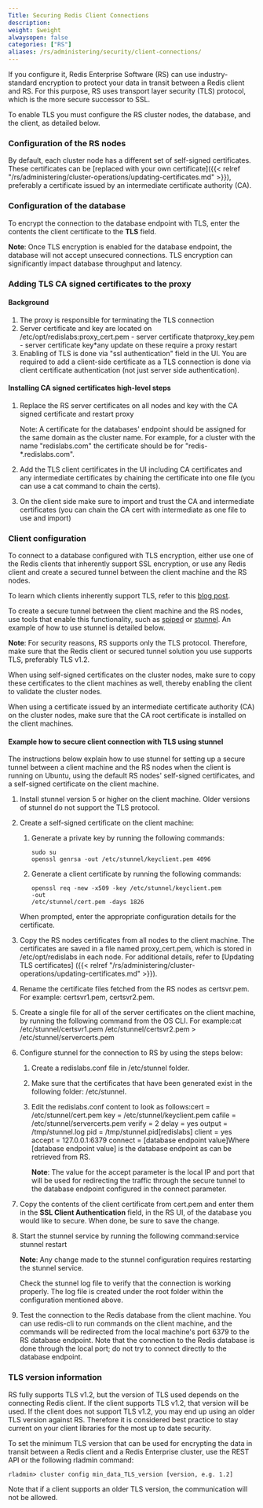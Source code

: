 ```yaml
---
Title: Securing Redis Client Connections
description:
weight: $weight
alwaysopen: false
categories: ["RS"]
aliases: /rs/administering/security/client-connections/
---
```

If you configure it, Redis Enterprise Software (RS) can
use industry-standard encryption to protect your data in transit between
a Redis client and RS. For this purpose, RS uses transport layer
security (TLS) protocol, which is the more secure successor to SSL.

To enable TLS you must configure the RS cluster nodes, the database,
and the client, as detailed below.

### Configuration of the RS nodes

By default, each cluster node has a different set of self-signed
certificates. These certificates can be [replaced with your own
certificate]({{< relref "/rs/administering/cluster-operations/updating-certificates.md" >}}),
preferably a certificate issued by an intermediate certificate authority (CA).

### Configuration of the database

To encrypt the connection to the database endpoint with TLS, enter the
contents the client certificate to the **TLS** field.

**Note**: Once TLS encryption is enabled for the database endpoint,
the database will not accept unsecured connections. TLS encryption can
significantly impact database throughput and latency.

### Adding TLS CA signed certificates to the proxy

#### Background

1. The proxy is responsible for terminating the TLS connection
1. Server certificate and key are located on
    /etc/opt/redislabs:proxy_cert.pem - server certificate
    thatproxy_key.pem - server certificate key\*any update on these
    require a proxy restart
1. Enabling of TLS is done via "ssl authentication" field in the
    UI. You are required to add a client-side certificate as a TLS
    connection is done via client certificate authentication (not just
    server side authentication).

#### Installing CA signed certificates high-level steps

1. Replace the RS server certificates on all nodes and key with the CA
    signed certificate and restart proxy

    Note: A certificate for the databases' endpoint should be assigned
    for the same domain as the cluster name. For example, for a cluster
    with the name "redislabs.com" the certificate should be for
    "redis-\*.redislabs.com".

1. Add the TLS client certificates in the UI including CA
    certificates and any intermediate certificates by chaining the
    certificate into one file (you can use a cat command to chain the
    certs).

1. On the client side make sure to import and trust the CA and
    intermediate certificates (you can chain the CA cert with
    intermediate as one file to use and import)

### Client configuration

To connect to a database configured with TLS encryption, either use
one of the Redis clients that inherently support SSL encryption, or use
any Redis client and create a secured tunnel between the client machine
and the RS nodes.

To learn which clients inherently support TLS, refer to this [blog
post](https://redislabs.com/blog/secure-redis-ssl-added-to-redsmin-and-clients).

To create a secure tunnel between the client machine and the RS nodes,
use tools that enable this functionality, such as
[spiped](http://www.tarsnap.com/spiped.html) or
[stunnel](https://www.stunnel.org/index.html). An example of how to use
stunnel is detailed below.

**Note**: For security reasons, RS supports only the TLS protocol.
Therefore, make sure that the Redis client or secured tunnel solution you
use supports TLS, preferably TLS v1.2.

When using self-signed certificates on the cluster nodes, make sure to
copy these certificates to the client machines as well, thereby enabling
the client to validate the cluster nodes.

When using a certificate issued by an intermediate certificate authority
(CA) on the cluster nodes, make sure that the CA root certificate is
installed on the client machines.

#### Example how to secure client connection with TLS using stunnel

The instructions below explain how to use stunnel for setting up a
secure tunnel between a client machine and the RS nodes when the client
is running on Ubuntu, using the default RS nodes' self-signed
certificates, and a self-signed certificate on the client machine.

1. Install stunnel version 5 or higher on the client machine. Older
    versions of stunnel do not support the TLS protocol.
1. Create a self-signed certificate on the client machine:

    1. Generate a private key by running the following commands:

        ```src
        sudo su
        openssl genrsa -out /etc/stunnel/keyclient.pem 4096
        ```

    1. Generate a client certificate by running the following commands:

        ```src
        openssl req -new -x509 -key /etc/stunnel/keyclient.pem
        -out
        /etc/stunnel/cert.pem -days 1826
        ```

    When prompted, enter the appropriate configuration details for the
    certificate.

1. Copy the RS nodes certificates from all nodes to the client machine.
    The certificates are saved in a file named proxy_cert.pem, which is
    stored in /etc/opt/redislabs in each node. For additional details,
    refer to [Updating TLS certificates]
    ({{< relref "/rs/administering/cluster-operations/updating-certificates.md" >}}).
1. Rename the certificate files fetched from the RS nodes as
    certsvr.pem. For example: certsvr1.pem, certsvr2.pem.
1. Create a single file for all of the server certificates on the
    client machine, by running the following command from the OS CLI.
    For example:cat /etc/stunnel/certsvr1.pem
    /etc/stunnel/certsvr2.pem \> /etc/stunnel/servercerts.pem
1. Configure stunnel for the connection to RS by using the steps below:
    1. Create a redislabs.conf file in /etc/stunnel folder.
    1. Make sure that the certificates that have been generated exist in
        the following folder: /etc/stunnel.
    1. Edit the redislabs.conf content to look as follows:cert =
        /etc/stunnel/cert.pem
        key = /etc/stunnel/keyclient.pem
        cafile = /etc/stunnel/servercerts.pem
        verify = 2
        delay = yes
        output = /tmp/stunnel.log
        pid = /tmp/stunnel.pid\[redislabs\]
        client = yes
        accept = 127.0.0.1:6379
        connect = \[database endpoint value\]Where \[database endpoint
        value\] is the database endpoint as can be retrieved from RS.

        **Note**: The value for the accept parameter is the local IP and
        port that will be used for redirecting the traffic through the
        secure tunnel to the database endpoint configured in the connect
        parameter.

1. Copy the contents of the client certificate from cert.pem and enter
    them in the **SSL Client Authentication** field, in the RS UI, of
    the database you would like to secure. When done, be sure to save
    the change.
1. Start the stunnel service by running the following command:service
    stunnel restart

    **Note**: Any change made to the stunnel configuration requires
    restarting the stunnel service.

    Check the stunnel log file to verify that the connection is working
    properly. The log file is created under the root folder within the
    configuration mentioned above.

1. Test the connection to the Redis database from the client machine.
    You can use redis-cli to run commands on the client machine, and the
    commands will be redirected from the local machine's port 6379 to
    the RS database endpoint. Note that the connection to the Redis
    database is done through the local port; do not try to connect
    directly to the database endpoint.

### TLS version information

RS fully supports TLS v1.2, but the version of TLS used depends on the
connecting Redis client. If the client supports TLS v1.2, that version
will be used. If the client does not support TLS v1.2, you may end up
using an older TLS version against RS. Therefore it is considered best
practice to stay current on your client libraries for the most up to
date security.

To set the minimum TLS version that can be used for encrypting the data
in transit between a Redis client and a Redis Enterprise cluster, use
the REST API or the following rladmin
command:

```src
rladmin> cluster config min_data_TLS_version [version, e.g. 1.2]
```

Note that if a client supports an older TLS version, the communication
will not be allowed.
